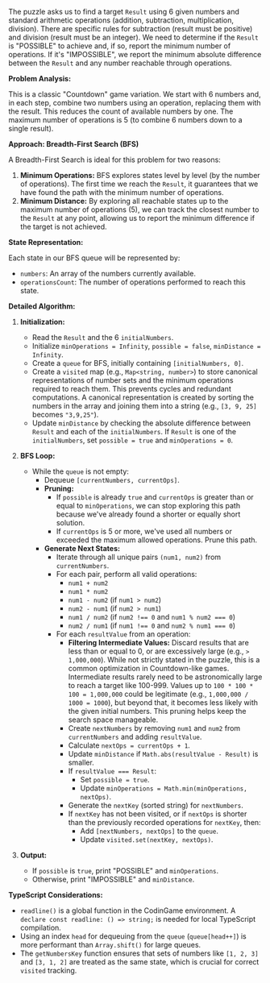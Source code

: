 The puzzle asks us to find a target `Result` using 6 given numbers and standard arithmetic operations (addition, subtraction, multiplication, division). There are specific rules for subtraction (result must be positive) and division (result must be an integer). We need to determine if the `Result` is "POSSIBLE" to achieve and, if so, report the minimum number of operations. If it's "IMPOSSIBLE", we report the minimum absolute difference between the `Result` and any number reachable through operations.

**Problem Analysis:**

This is a classic "Countdown" game variation. We start with 6 numbers and, in each step, combine two numbers using an operation, replacing them with the result. This reduces the count of available numbers by one. The maximum number of operations is 5 (to combine 6 numbers down to a single result).

**Approach: Breadth-First Search (BFS)**

A Breadth-First Search is ideal for this problem for two reasons:
1.  **Minimum Operations:** BFS explores states level by level (by the number of operations). The first time we reach the `Result`, it guarantees that we have found the path with the minimum number of operations.
2.  **Minimum Distance:** By exploring all reachable states up to the maximum number of operations (5), we can track the closest number to the `Result` at any point, allowing us to report the minimum difference if the target is not achieved.

**State Representation:**

Each state in our BFS queue will be represented by:
*   `numbers`: An array of the numbers currently available.
*   `operationsCount`: The number of operations performed to reach this state.

**Detailed Algorithm:**

1.  **Initialization:**
    *   Read the `Result` and the 6 `initialNumbers`.
    *   Initialize `minOperations = Infinity`, `possible = false`, `minDistance = Infinity`.
    *   Create a `queue` for BFS, initially containing `[initialNumbers, 0]`.
    *   Create a `visited` map (e.g., `Map<string, number>`) to store canonical representations of number sets and the minimum operations required to reach them. This prevents cycles and redundant computations. A canonical representation is created by sorting the numbers in the array and joining them into a string (e.g., `[3, 9, 25]` becomes `"3,9,25"`).
    *   Update `minDistance` by checking the absolute difference between `Result` and each of the `initialNumbers`. If `Result` is one of the `initialNumbers`, set `possible = true` and `minOperations = 0`.

2.  **BFS Loop:**
    *   While the `queue` is not empty:
        *   Dequeue `[currentNumbers, currentOps]`.
        *   **Pruning:**
            *   If `possible` is already `true` and `currentOps` is greater than or equal to `minOperations`, we can stop exploring this path because we've already found a shorter or equally short solution.
            *   If `currentOps` is 5 or more, we've used all numbers or exceeded the maximum allowed operations. Prune this path.
        *   **Generate Next States:**
            *   Iterate through all unique pairs `(num1, num2)` from `currentNumbers`.
            *   For each pair, perform all valid operations:
                *   `num1 + num2`
                *   `num1 * num2`
                *   `num1 - num2` (if `num1 > num2`)
                *   `num2 - num1` (if `num2 > num1`)
                *   `num1 / num2` (if `num2 !== 0` and `num1 % num2 === 0`)
                *   `num2 / num1` (if `num1 !== 0` and `num2 % num1 === 0`)
            *   For each `resultValue` from an operation:
                *   **Filtering Intermediate Values:** Discard results that are less than or equal to 0, or are excessively large (e.g., `> 1,000,000`). While not strictly stated in the puzzle, this is a common optimization in Countdown-like games. Intermediate results rarely need to be astronomically large to reach a target like 100-999. Values up to `100 * 100 * 100 = 1,000,000` could be legitimate (e.g., `1,000,000 / 1000 = 1000`), but beyond that, it becomes less likely with the given initial numbers. This pruning helps keep the search space manageable.
                *   Create `nextNumbers` by removing `num1` and `num2` from `currentNumbers` and adding `resultValue`.
                *   Calculate `nextOps = currentOps + 1`.
                *   Update `minDistance` if `Math.abs(resultValue - Result)` is smaller.
                *   If `resultValue === Result`:
                    *   Set `possible = true`.
                    *   Update `minOperations = Math.min(minOperations, nextOps)`.
                *   Generate the `nextKey` (sorted string) for `nextNumbers`.
                *   If `nextKey` has not been visited, or if `nextOps` is shorter than the previously recorded operations for `nextKey`, then:
                    *   Add `[nextNumbers, nextOps]` to the `queue`.
                    *   Update `visited.set(nextKey, nextOps)`.

3.  **Output:**
    *   If `possible` is `true`, print "POSSIBLE" and `minOperations`.
    *   Otherwise, print "IMPOSSIBLE" and `minDistance`.

**TypeScript Considerations:**

*   `readline()` is a global function in the CodinGame environment. A `declare const readline: () => string;` is needed for local TypeScript compilation.
*   Using an index `head` for dequeuing from the `queue` (`queue[head++]`) is more performant than `Array.shift()` for large queues.
*   The `getNumbersKey` function ensures that sets of numbers like `[1, 2, 3]` and `[3, 1, 2]` are treated as the same state, which is crucial for correct `visited` tracking.